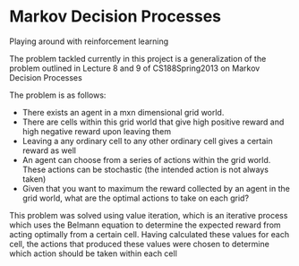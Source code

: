 # Markov Decision Processes
Playing around with reinforcement learning

The problem tackled currently in this project is a generalization of the problem outlined in Lecture 8 and 9 of CS188Spring2013 on Markov Decision Processes 

The problem is as follows:
* There exists an agent in a mxn dimensional grid world.
* There are cells within this grid world that give high positive reward and high negative reward upon leaving them
* Leaving a any ordinary cell to any other ordinary cell gives a certain reward as well
* An agent can choose from a series of actions within the grid world. These actions can be stochastic (the intended action is not always taken)
* Given that you want to maximum the reward collected by an agent in the grid world, what are the optimal actions to take on each grid?


This problem was solved using value iteration, which is an iterative process which uses the Belmann equation to determine the expected reward from acting optimally from a certain cell.
Having calculated these values for each cell, the actions that produced these values were chosen to determine which action should be taken within each cell
